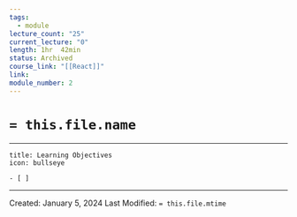 ```yaml
---
tags:
  - module
lecture_count: "25"
current_lecture: "0"
length: 1hr  42min
status: Archived
course_link: "[[React]]"
link: 
module_number: 2
---
```

# `= this.file.name`
---

```ad-hint
title: Learning Objectives
icon: bullseye

- [ ] 

```



---
Created: January 5, 2024
Last Modified: `= this.file.mtime`
